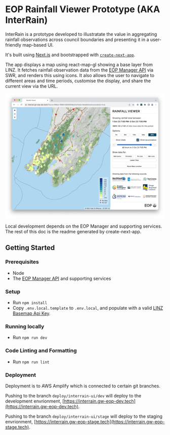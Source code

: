 # EOP Rainfall Viewer Prototype (AKA InterRain)

InterRain is a prototype developed to illustratate the value in aggregating rainfall observations across council boundaries and presenting it in a user-friendly map-based UI.

It's built using [Next.js](https://nextjs.org/) and bootstrapped with [`create-next-app`](https://github.com/vercel/next.js/tree/canary/packages/create-next-app).

The app displays a map using react-map-gl showing a base layer from LINZ. It fetches rainfall observation data from the [EOP Manager API](../Manager/) via SWR, and renders this using icons. It also allows the user to navigate to different areas and time periods, customise the display, and share the current view via the URL.

![Screenshot the InterRain](./rainfall-viewer-screenshot.png)

Local development depends on the EOP Manager and supporting services. The rest of this doc is the readme generated by create-next-app.

## Getting Started

### Prerequisites

* Node
* The [EOP Manager API](../Manager/) and supporting services

### Setup
- Run `npm install`
- Copy `.env.local.template` to `.env.local`, and populate with a valid [LINZ Basemap Api Key](https://basemaps.linz.govt.nz).

### Running locally
- Run `npm run dev`

### Code Linting and Formatting
- Run `npm run lint`

### Deployment
Deployment is to AWS Amplify which is connected to certain git branches.

Pushing to the branch `deploy/interrain-ui/dev` will deploy to the development envrionment, [https://interrain.gw-eop-dev.tech](https://interrain.gw-eop-dev.tech).

Pushing to the branch `deploy/interrain-ui/stage` will deploy to the staging envrionment, [https://interrain.gw-eop-stage.tech](https://interrain.gw-eop-stage.tech).

